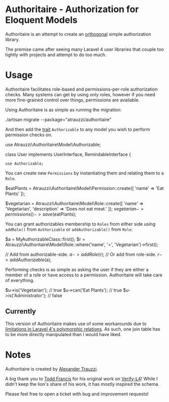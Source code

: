 # Authoritaire - Authorization for Eloquent Models

Authoritaire is an attempt to create an [orthogonal](http://goo.gl/JXLzBm) simple authorization library.

The premise came after seeing many Laravel 4 user libraries that couple too tightly with projects and attempt to do too much.

# Usage

Authoritaire facilitates role-based and permissions-per-role authorization checks.  Many systems can get by using only roles, however if you need more fine-grained control over things, permissions are available.

Using Authoritaire is as simple as running the migration:

  ./artisan migrate --package="atrauzzi/authoritaire"

And then add the [trait](http://goo.gl/Z62lC) `Authorizable` to any model you wish to perform permission checks on.

  use Atrauzzi\Authoritaire\Model\Authorizable;
  
  class User implements UserInterface, RemindableInterface {
  
    use Authorizable;
  

You can create new `Permissions` by instantiating them and relating them to a `Role`.  

  $eatPlants = Atrauzzi\Authoritaire\Model\Permission::create([
    'name' => 'Eat Plants'
  ]);

  $vegetarian = Atrauzzi\Authoritaire\Model\Role::create([
    'name' => 'Vegetarian',
    'description' => 'Does not eat meat.'
  ]);
  $vegetarian->permissions()->save($eatPlants);


You can grant authorizables membership to `Roles` from either side using `addRole()` from `Authorizable` or `addAuthorizable()` from `Role`:

  $a = MyAuthorizableClass::first();
  $r = Atrauzzi\Authoritaire\Model\Role::where('name', '=', 'Vegetarian')->first();
  
  // Add from authorizable-side.
  $a->addRole($r);
  // Or add from role-side.
  $r->addAuthorizable($a);

Performing checks is as simple as asking the user if they are either a member of a role or have access to a permission.  Authoritaire will take care of everything.

  $u->is('Vegetarian');     // true
  $u->can('Eat Plants');    // true
  $u->is('Administrator');  // false


## Currently
This version of Authoritaire makes use of some workarounds due to [limitations in Laravel 4's polymorphic relations](https://github.com/laravel/framework/issues/1922).  As such, one join table has to be more directly manipulated than I would have liked.


# Notes

Authoritaire is created by [Alexander Trauzzi](http://goo.gl/nHw4u).

A big thank you to [Todd Francis](http://goo.gl/x3MAuE) for his original work on [Verify-L4](http://goo.gl/NlDoFl)!  While I didn't keep the lion's share of his work, it has mostly inspired the schema.

Please feel free to open a ticket with bug and improvement requests!

